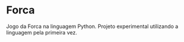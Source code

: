 # Forca
Jogo da Forca na linguagem Python. Projeto experimental utilizando a linguagem pela primeira vez.
